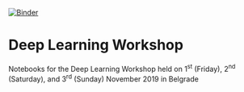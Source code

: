 [![Binder](https://mybinder.org/badge_logo.svg)](https://mybinder.org/v2/gh/milovanovic/DL-WS/master)

# Deep Learning Workshop
Notebooks for the Deep Learning Workshop held on 1<sup>st</sup> (Friday), 2<sup>nd</sup> (Saturday), and 3<sup>rd</sup> (Sunday) November 2019 in Belgrade
